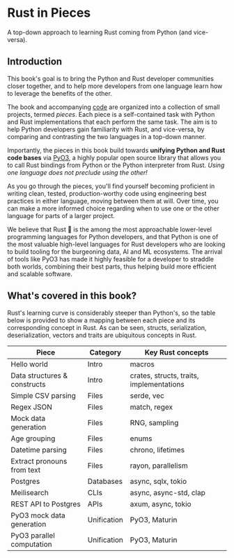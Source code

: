 # Rust in Pieces

A top-down approach to learning Rust coming from Python (and vice-versa).

## Introduction

This book's goal is to bring the Python and Rust developer communities closer together, and to help more developers from one language learn how to leverage the benefits of the other.

The book and accompanying [code](https://github.com/thedataquarry/rustinpieces) are organized into a collection of small projects, termed _pieces_. Each piece is a self-contained task with Python and Rust implementations that each perform the same task. The aim is to help Python developers gain familiarity with Rust, and vice-versa, by comparing and contrasting the two languages in a top-down manner.

Importantly, the pieces in this book build towards **unifying Python and Rust code bases** via [PyO3](https://github.com/PyO3/pyo3), a highly popular open source library that allows you to call Rust bindings from Python or the Python interpreter from Rust. _Using one language does not preclude using the other!_

As you go through the pieces, you'll find yourself becoming proficient in writing clean, tested, production-worthy code using engineering best practices in either language, moving between them at will. Over time, you can make a more informed choice regarding when to use one or the other language for parts of a larger project.

We believe that Rust 🦀 is the among the most approachable lower-level programming languages for Python developers, and that Python is one of the most valuable high-level languages for Rust developers who are looking to build tooling for the burgeoning data, AI and ML ecosystems. The arrival of tools like PyO3 has made it highly feasible for a developer to straddle both worlds, combining their best parts, thus helping build more efficient and scalable software.

## What's covered in this book?

Rust's learning curve is considerably steeper than Python's, so the table below is provided to show a mapping between each piece and its corresponding concept in Rust. As can be seen, structs, serialization, deserialization, vectors and traits are ubiquitous concepts in Rust.

| Piece                        | Category    | Key Rust concepts                        |
| ---------------------------- | ----------- | ---------------------------------------- |
| Hello world                  | Intro       | macros                                   |
| Data structures & constructs | Intro       | crates, structs, traits, implementations |
| Simple CSV parsing           | Files       | serde, vec                               |
| Regex JSON                   | Files       | match, regex                             |
| Mock data generation         | Files       | RNG, sampling                            |
| Age grouping                 | Files       | enums                                    |
| Datetime parsing             | Files       | chrono, lifetimes                        |
| Extract pronouns from text   | Files       | rayon, parallelism                       |
| Postgres                     | Databases   | async, sqlx, tokio                       |
| Meilisearch                  | CLIs        | async, async-std, clap                   |
| REST API to Postgres         | APIs        | axum, async, tokio                       |
| PyO3 mock data generation    | Unification | PyO3, Maturin                            |
| PyO3 parallel computation    | Unification | PyO3, Maturin                            |
